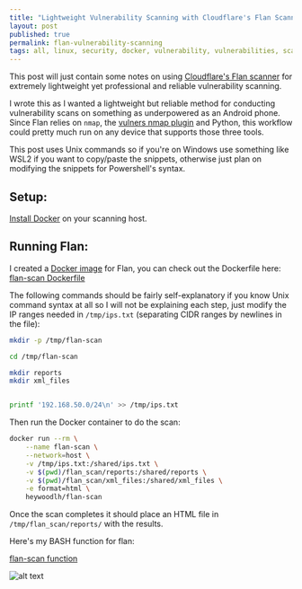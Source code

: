 ```yaml
---
title: "Lightweight Vulnerability Scanning with Cloudflare's Flan Scanner"
layout: post
published: true
permalink: flan-vulnerability-scanning
tags: all, linux, security, docker, vulnerability, vulnerabilities, scanning
---
```


This post will just contain some notes on using [Cloudflare's Flan scanner](https://github.com/cloudflare/flan) for extremely lightweight yet professional and reliable vulnerability scanning. 

I wrote this as I wanted a lightweight but reliable method for conducting vulnerability scans on something as underpowered as an Android phone. Since Flan relies on `nmap`, the [vulners nmap plugin](https://github.com/vulnersCom/nmap-vulners) and Python, this workflow could pretty much run on any device that supports those three tools.

This post uses Unix commands so if you're on Windows use something like WSL2 if you want to copy/paste the snippets, otherwise just plan on modifying the snippets for Powershell's syntax.

## Setup:

[Install Docker](https://docs.docker.com/get-docker/) on your scanning host.

## Running Flan:

I created a [Docker image](https://hub.docker.com/r/heywoodlh/flan-scan) for Flan, you can check out the Dockerfile here: [flan-scan Dockerfile](https://github.com/heywoodlh/dockerfiles/blob/master/flan-scan/Dockerfile)

The following commands should be fairly self-explanatory if you know Unix command syntax at all so I will not be explaining each step, just modify the IP ranges needed in `/tmp/ips.txt` (separating CIDR ranges by newlines in the file):

```bash
mkdir -p /tmp/flan-scan

cd /tmp/flan-scan

mkdir reports
mkdir xml_files


printf '192.168.50.0/24\n' >> /tmp/ips.txt
```

Then run the Docker container to do the scan:

```bash
docker run --rm \
	--name flan-scan \
	--network=host \
	-v /tmp/ips.txt:/shared/ips.txt \
	-v $(pwd)/flan_scan/reports:/shared/reports \
	-v $(pwd)/flan_scan/xml_files:/shared/xml_files \
	-e format=html \
	heywoodlh/flan-scan
```

Once the scan completes it should place an HTML file in `/tmp/flan_scan/reports/` with the results.

Here's my BASH function for flan:

[flan-scan function](https://github.com/heywoodlh/conf/blob/master/dotfiles/bash.d/docker#L135-L158)


![alt text](https://raw.githubusercontent.com/heywoodlh/the-empire.systems/master/images/flan-scan-results.png "Flan scan results")
